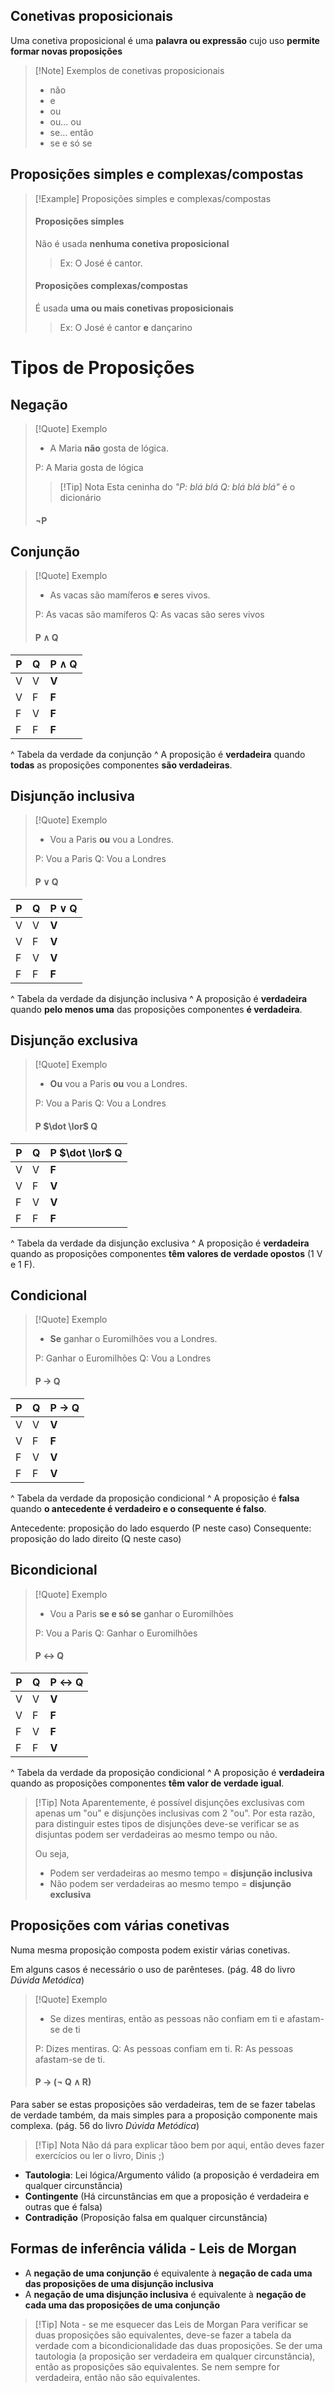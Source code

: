 ## Conetivas proposicionais
Uma conetiva proposicional é uma **palavra ou expressão** cujo uso **permite formar novas proposições**
>[!Note] Exemplos de conetivas proposicionais
>- não
>- e
>- ou
>- ou... ou
>- se... então
>- se e só se
## Proposições simples e complexas/compostas
>[!Example] Proposições simples e complexas/compostas
>#### Proposições simples
>Não é usada **nenhuma conetiva proposicional**
>>Ex: O José é cantor.
>
>#### Proposições complexas/compostas
>É usada **uma ou mais conetivas proposicionais**
>> Ex: O José é cantor **e** dançarino

# Tipos de Proposições
## Negação
>[!Quote] Exemplo
>- A Maria **não** gosta de lógica.
>
>P: A Maria gosta de lógica
>>[!Tip] Nota
>>Esta ceninha do
>>*"P: blá blá
>>Q: blá blá blá"*
>>é o dicionário
>
>#### $\lnot$P
## Conjunção
>[!Quote] Exemplo
>- As vacas são mamíferos **e** seres vivos.
>
>P: As vacas são mamíferos
>Q: As vacas são seres vivos
>
>#### P $\land$ Q

| P | Q | P $\land$ Q |
| ---- | ---- | ---- |
| V | V | **V** |
| V | F | **F** |
| F | V | **F** |
| F | F | **F** |
^ Tabela da verdade da conjunção ^
A proposição é **verdadeira** quando **todas** as proposições componentes **são verdadeiras**.
## Disjunção inclusiva
>[!Quote] Exemplo
>- Vou a Paris **ou** vou a Londres.
>
>P: Vou a Paris
>Q: Vou a Londres
>
>#### P $\lor$ Q

| P | Q | P $\lor$ Q |
| ---- | ---- | ---- |
| V | V | **V** |
| V | F | **V** |
| F | V | **V** |
| F | F | **F** |
^ Tabela da verdade da disjunção inclusiva ^
A proposição é **verdadeira** quando **pelo menos uma** das proposições componentes **é verdadeira**.
## Disjunção exclusiva
>[!Quote] Exemplo
>- **Ou** vou a Paris **ou** vou a Londres.
>
>P: Vou a Paris
>Q: Vou a Londres
>
>#### P $\dot \lor$ Q

| P | Q | P $\dot \lor$ Q |
| ---- | ---- | ---- |
| V | V | **F** |
| V | F | **V** |
| F | V | **V** |
| F | F | **F** |
^ Tabela da verdade da disjunção exclusiva ^
A proposição é **verdadeira** quando as proposições componentes **têm valores de verdade opostos** (1 V e 1 F).

## Condicional
>[!Quote] Exemplo
>- **Se** ganhar o Euromilhões vou a Londres.
>
>P: Ganhar o Euromilhões
>Q: Vou a Londres
>
>#### P $\rightarrow$ Q

| P | Q | P $\rightarrow$ Q |
| ---- | ---- | ---- |
| V | V | **V** |
| V | F | **F** |
| F | V | **V** |
| F | F | **V** |
^ Tabela da verdade da proposição condicional ^
A proposição é **falsa** quando **o antecedente é verdadeiro e o consequente é falso**.

Antecedente: proposição do lado esquerdo (P neste caso)
Consequente: proposição do lado direito (Q neste caso)

## Bicondicional
>[!Quote] Exemplo
>- Vou a Paris **se e só se** ganhar o Euromilhões
>
>P: Vou a Paris
>Q: Ganhar o Euromilhões
>
>#### P $\leftrightarrow$ Q

| P | Q | P $\leftrightarrow$ Q |
| ---- | ---- | ---- |
| V | V | **V** |
| V | F | **F** |
| F | V | **F** |
| F | F | **V** |
^ Tabela da verdade da proposição condicional ^
A proposição é **verdadeira** quando as proposições componentes **têm valor de verdade igual**.

>[!Tip] Nota
>Aparentemente, é possível disjunções exclusivas com apenas um "ou" e disjunções inclusivas com 2 "ou". Por esta razão, para distinguir estes tipos de disjunções deve-se verificar se as disjuntas podem ser verdadeiras ao mesmo tempo ou não.
>
>Ou seja,
>- Podem ser verdadeiras ao mesmo tempo = **disjunção inclusiva**
>- Não podem ser verdadeiras ao mesmo tempo = **disjunção exclusiva**
## Proposições com várias conetivas
Numa mesma proposição composta podem existir várias conetivas.

Em alguns casos é necessário o uso de parênteses. (pág. 48 do livro *Dúvida Metódica*)
>[!Quote] Exemplo
>- Se dizes mentiras, então as pessoas não confiam em ti e afastam-se de ti
>
>P: Dizes mentiras.
>Q: As pessoas confiam em ti.
>R: As pessoas afastam-se de ti.
>
>#### P $\rightarrow$ ($\lnot$ Q $\land$ R)

Para saber se estas proposições são verdadeiras, tem de se fazer tabelas de verdade também, da mais simples para a proposição componente mais complexa. (pág. 56 do livro *Dúvida Metódica*)
>[!Tip] Nota
>Não dá para explicar tãoo bem por aqui, então deves fazer exercícios ou ler o livro, Dinis ;)

- **Tautologia**: Lei lógica/Argumento válido (a proposição é verdadeira em qualquer circunstância)
- **Contingente** (Há circunstâncias em que a proposição é verdadeira e outras que é falsa)
- **Contradição** (Proposição falsa em qualquer circunstância)
## Formas de inferência válida - Leis de Morgan
- A **negação de uma conjunção** é equivalente à **negação de cada uma das proposições de uma disjunção inclusiva**
- A **negação de uma disjunção inclusiva** é equivalente à **negação de cada uma das proposições de uma conjunção**
>[!Tip] Nota - se me esquecer das Leis de Morgan
>Para verificar se duas proposições são equivalentes, deve-se fazer a tabela da verdade com a bicondicionalidade das duas proposições.
>Se der uma tautologia (a proposição ser verdadeira em qualquer circunstância), então as proposições são equivalentes. Se nem sempre for verdadeira, então não são equivalentes.

